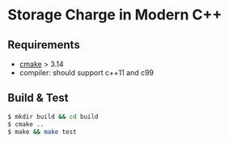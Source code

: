 # Storage Charge in Modern C++

## Requirements

- [cmake](https://www.cmake.org) > 3.14
- compiler: should support c++11 and c99

## Build & Test

```bash
$ mkdir build && cd build
$ cmake ..
$ make && make test
```

